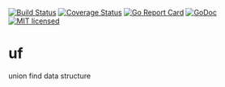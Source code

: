[![Build Status](https://travis-ci.org/algds/uf.svg?branch=master)](https://travis-ci.org/algds/uf)
[![Coverage Status](https://coveralls.io/repos/github/algds/uf/badge.svg?branch=master)](https://coveralls.io/github/algds/uf?branch=master)
[![Go Report Card](https://goreportcard.com/badge/github.com/algds/uf)](https://goreportcard.com/report/github.com/algds/uf)
[![GoDoc](https://godoc.org/github.com/algds/uf?status.svg)](https://godoc.org/github.com/algds/uf)
[![MIT licensed](https://img.shields.io/badge/license-MIT-blue.svg)](./LICENSE)

# uf
union find data structure
